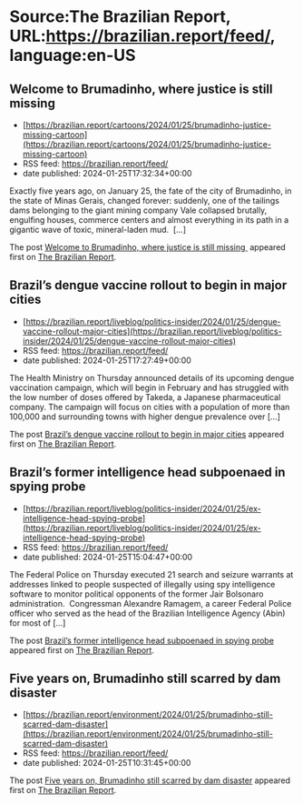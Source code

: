 # Source:The Brazilian Report, URL:https://brazilian.report/feed/, language:en-US

## Welcome to Brumadinho, where justice is still missing
 - [https://brazilian.report/cartoons/2024/01/25/brumadinho-justice-missing-cartoon](https://brazilian.report/cartoons/2024/01/25/brumadinho-justice-missing-cartoon)
 - RSS feed: https://brazilian.report/feed/
 - date published: 2024-01-25T17:32:34+00:00

<p>Exactly five years ago, on January 25, the fate of the city of Brumadinho, in the state of Minas Gerais, changed forever: suddenly, one of the tailings dams belonging to the giant mining company Vale collapsed brutally, engulfing houses, commerce centers and almost everything in its path in a gigantic wave of toxic, mineral-laden mud.  [&#8230;]</p>
<p>The post <a href="https://brazilian.report/cartoons/2024/01/25/brumadinho-justice-missing-cartoon/">Welcome to Brumadinho, where justice is still missing </a> appeared first on <a href="https://brazilian.report">The Brazilian Report</a>.</p>

## Brazil’s dengue vaccine rollout to begin in major cities
 - [https://brazilian.report/liveblog/politics-insider/2024/01/25/dengue-vaccine-rollout-major-cities](https://brazilian.report/liveblog/politics-insider/2024/01/25/dengue-vaccine-rollout-major-cities)
 - RSS feed: https://brazilian.report/feed/
 - date published: 2024-01-25T17:27:49+00:00

<p>The Health Ministry on Thursday announced details of its upcoming dengue vaccination campaign, which will begin in February and has struggled with the low number of doses offered by Takeda, a Japanese pharmaceutical company. The campaign will focus on cities with a population of more than 100,000 and surrounding towns with higher dengue prevalence over [&#8230;]</p>
<p>The post <a href="https://brazilian.report/liveblog/politics-insider/2024/01/25/dengue-vaccine-rollout-major-cities/">Brazil&#8217;s dengue vaccine rollout to begin in major cities</a> appeared first on <a href="https://brazilian.report">The Brazilian Report</a>.</p>

## Brazil’s former intelligence head subpoenaed in spying probe
 - [https://brazilian.report/liveblog/politics-insider/2024/01/25/ex-intelligence-head-spying-probe](https://brazilian.report/liveblog/politics-insider/2024/01/25/ex-intelligence-head-spying-probe)
 - RSS feed: https://brazilian.report/feed/
 - date published: 2024-01-25T15:04:47+00:00

<p>The Federal Police on Thursday executed 21 search and seizure warrants at addresses linked to people suspected of illegally using spy intelligence software to monitor political opponents of the former Jair Bolsonaro administration.  Congressman Alexandre Ramagem, a career Federal Police officer who served as the head of the Brazilian Intelligence Agency (Abin) for most of [&#8230;]</p>
<p>The post <a href="https://brazilian.report/liveblog/politics-insider/2024/01/25/ex-intelligence-head-spying-probe/">Brazil&#8217;s former intelligence head subpoenaed in spying probe</a> appeared first on <a href="https://brazilian.report">The Brazilian Report</a>.</p>

## Five years on, Brumadinho still scarred by dam disaster
 - [https://brazilian.report/environment/2024/01/25/brumadinho-still-scarred-dam-disaster](https://brazilian.report/environment/2024/01/25/brumadinho-still-scarred-dam-disaster)
 - RSS feed: https://brazilian.report/feed/
 - date published: 2024-01-25T10:31:45+00:00

<p>The post <a href="https://brazilian.report/environment/2024/01/25/brumadinho-still-scarred-dam-disaster/">Five years on, Brumadinho still scarred by dam disaster</a> appeared first on <a href="https://brazilian.report">The Brazilian Report</a>.</p>

